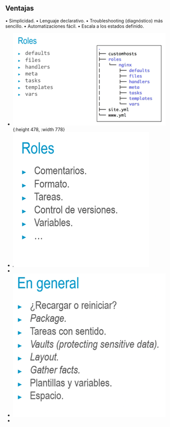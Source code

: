 ## Ventajas
• Simplicidad.
• Lenguaje declarativo.
• Troubleshooting (diagnóstico) más sencillo.
• Automatizaciones fácil.
• Escala a los estados definido.
- ![ScreenShot Tool -20240702185506.png](../assets/ScreenShot_Tool_-20240702185506_1719960929787_0.png){:height 478, :width 778}
- ![image.png](../assets/image_1719961125258_0.png)
-
- ![image.png](../assets/image_1719961141043_0.png)
-
